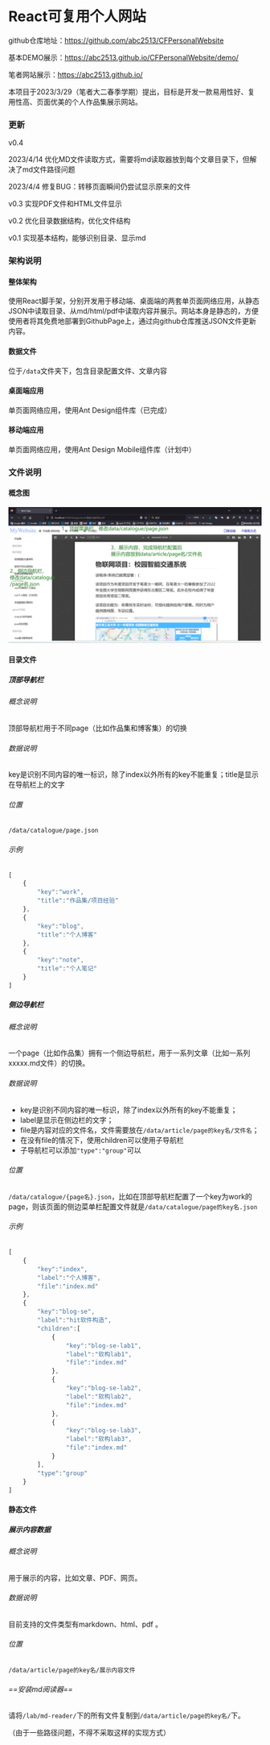 # React可复用个人网站

github仓库地址：https://github.com/abc2513/CFPersonalWebsite

基本DEMO展示：https://abc2513.github.io/CFPersonalWebsite/demo/

笔者网站展示：https://abc2513.github.io/

本项目于2023/3/29（笔者大二春季学期）提出，目标是开发一款易用性好、复用性高、页面优美的个人作品集展示网站。

### 更新

v0.4 

2023/4/14 优化MD文件读取方式，需要将md读取器放到每个文章目录下，但解决了md文件路径问题

2023/4/4 修复BUG：转移页面瞬间仍尝试显示原来的文件

v0.3 实现PDF文件和HTML文件显示

v0.2 优化目录数据结构，优化文件结构

v0.1 实现基本结构，能够识别目录、显示md

### 架构说明

#### 整体架构

使用React脚手架，分别开发用于移动端、桌面端的两套单页面网络应用，从静态JSON中读取目录、从md/html/pdf中读取内容并展示。网站本身是静态的，方便使用者将其免费地部署到GithubPage上，通过向github仓库推送JSON文件更新内容。

#### 数据文件

位于`/data`文件夹下，包含目录配置文件、文章内容

#### 桌面端应用

单页面网络应用，使用Ant Design组件库（已完成）

#### 移动端应用

单页面网络应用，使用Ant Design Mobile组件库（计划中）

### 文件说明

#### 概念图

![image-20230331210104402](react可复用个人网站.assets/image-20230331210104402.png)

#### 目录文件

##### 顶部导航栏

###### 概念说明

顶部导航栏用于不同page（比如作品集和博客集）的切换

###### 数据说明

key是识别不同内容的唯一标识，除了index以外所有的key不能重复；title是显示在导航栏上的文字

###### 位置

`/data/catalogue/page.json`

###### 示例

```js
[
    {
        "key":"work",
        "title":"作品集/项目经验"
    },
    {
        "key":"blog",
        "title":"个人博客"
    },
    {
        "key":"note",
        "title":"个人笔记"
    }
]
```

##### 侧边导航栏

###### 概念说明

一个page（比如作品集）拥有一个侧边导航栏，用于一系列文章（比如一系列xxxxx.md文件）的切换。

###### 数据说明

- key是识别不同内容的唯一标识，除了index以外所有的key不能重复；
- label是显示在侧边栏的文字；
- file是内容对应的文件名，文件需要放在`/data/article/page的key名/文件名`；
- 在没有file的情况下，使用children可以使用子导航栏
- 子导航栏可以添加`"type":"group"`可以

###### 位置

`/data/catalogue/{page名}.json`，比如在顶部导航栏配置了一个key为work的page，则该页面的侧边菜单栏配置文件就是`/data/catalogue/page的key名.json`

###### 示例

```js
[
    {
        "key":"index",
        "label":"个人博客",
        "file":"index.md"
    },
    {
        "key":"blog-se",
        "label":"hit软件构造",
        "children":[
            {
                "key":"blog-se-lab1",
                "label":"软构lab1",
                "file":"index.md"
            },
            {
                "key":"blog-se-lab2",
                "label":"软构lab2",
                "file":"index.md"
            },
            {
                "key":"blog-se-lab3",
                "label":"软构lab3",
                "file":"index.md"
            }
        ],
        "type":"group"
    }
]
```

#### 静态文件

##### 展示内容数据

###### 概念说明

用于展示的内容，比如文章、PDF、网页。

###### 数据说明

目前支持的文件类型有markdown、html、pdf 。

###### 位置

`/data/article/page的key名/展示内容文件`

###### ==安装md阅读器==

请将`/lab/md-reader/`下的所有文件复制到`/data/article/page的key名/`下。

（由于一些路径问题，不得不采取这样的实现方式）

